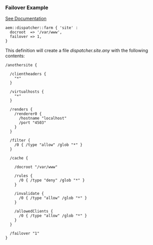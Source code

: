 
### Failover Example

[See Documentation](https://docs.adobe.com/docs/en/dispatcher/disp-config.html#Using%20the%20Failover%20Mechanism)

~~~ puppet
aem::dispatcher::farm { 'site' :
  docroot  => '/var/www',
  failover => 1,
}
~~~

This definition will create a file *dispatcher.site.any* with the following contents:

~~~
/anothersite {

  /clientheaders {
    "*"
  }

  /virtualhosts {
    "*"
  }

  /renders {
    /renderer0 {
      /hostname "localhost"
      /port "4503"
    }
  }

  /filter {
    /0 { /type "allow" /glob "*" }
  }

  /cache {

    /docroot "/var/www"

    /rules {
      /0 { /type "deny" /glob "*" }
    }

    /invalidate {
      /0 { /type "allow" /glob "*" }
    }

    /allowedClients {
      /0 { /type "allow" /glob "*" }
    }
  }

  /failover "1"
}
~~~